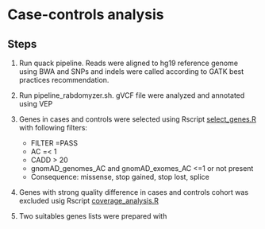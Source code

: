 # Case-controls analysis 
## Steps


1. Run quack pipeline. Reads were aligned to hg19 reference genome using BWA and SNPs and indels were called according to GATK best practices recommendation.
2. Run pipeline_rabdomyzer.sh. gVCF file were analyzed and annotated using VEP 
3. Genes in cases and controls were selected using Rscript [select_genes.R](https://github.com/Manuelaio/collapse_analysis/blob/main/select_genes.R) with following filters:
      - FILTER =PASS
      - AC =< 1 
      - CADD > 20
      - gnomAD_genomes_AC and gnomAD_exomes_AC <=1 or not present 
      - Consequence: missense, stop gained, stop lost, splice
      
4. Genes with strong quality difference in cases and controls cohort was excluded  usig Rscript [coverage_analysis.R](https://github.com/Manuelaio/collapse_analysis/blob/main/coverage_analysis.R)
5. Two suitables genes lists were prepared with 
